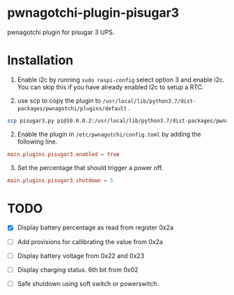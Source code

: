 # pwnagotchi-plugin-pisugar3
pwnagotchi plugin for pisugar 3 UPS.

# Installation
1.  Enable i2c by running `sudo raspi-config` select option 3 and enable i2c. You can skip this if you have already enabled I2c to setup a RTC.

3. use scp to copy the plugin to `/usr/local/lib/python3.7/dist-packages/pwnagotchi/plugins/default` .
```bash
scp pisugar3.py pi@10.0.0.2:/usr/local/lib/python3.7/dist-packages/pwnagotchi/plugins/default/pisugar3.py
```

2. Enable the plugin in `/etc/pwnagotchi/config.toml` by adding the following line.
```toml
main.plugins.pisugar3.enabled = true
```

3. Set the percentage that should trigger a power off.
```toml
main.plugins.pisugar3.shutdown = 5
```

# TODO
- [x] Display battery percentage as read from register 0x2a
- [ ] Add provisions for callibrating the value from 0x2a
- [ ] Display battery voltage from 0x22 and 0x23
- [ ] Display charging status. 6th bit from 0x02
- [ ] Safe shutdown using soft switch or powerswitch.

